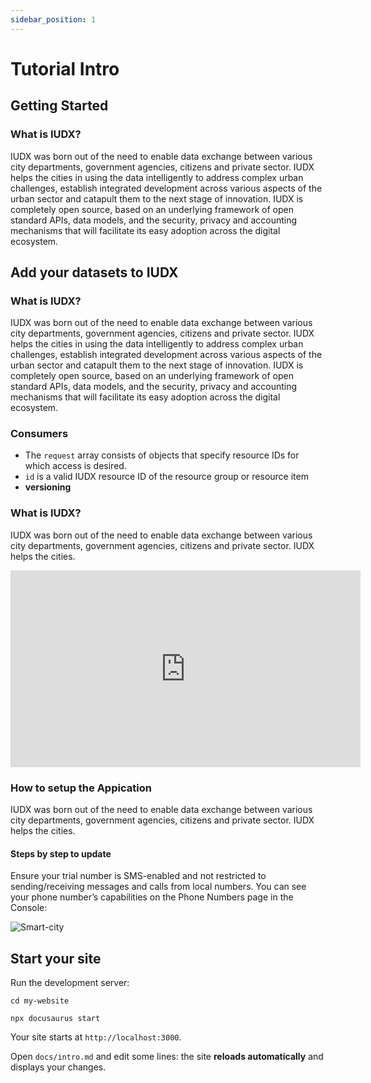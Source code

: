```yaml
---
sidebar_position: 1
---
```


# Tutorial Intro

<!-- Let's discover **Docusaurus in less than 5 minutes**. -->

<!-- ## Getting Started -->

 ## Getting Started 

 ### What is IUDX?

 IUDX was born out of the need to enable data exchange between various city departments, government agencies, citizens and private sector. IUDX helps the cities in using the data intelligently to address complex urban challenges, establish integrated development across various aspects of the urban sector and catapult them to the next stage of innovation. IUDX is completely open source, based on an underlying framework of open standard APIs, data models, and the security, privacy and accounting mechanisms that will facilitate its easy adoption across the digital ecosystem.


## Add your datasets to IUDX

### What is IUDX?

IUDX was born out of the need to enable data exchange between various city departments, government agencies, citizens and private sector. IUDX helps the cities in using the data intelligently to address complex urban challenges, establish integrated development across various aspects of the urban sector and catapult them to the next stage of innovation. IUDX is completely open source, based on an underlying framework of open standard APIs, data models, and the security, privacy and accounting mechanisms that will facilitate its easy adoption across the digital ecosystem.

### Consumers

-  The `request` array consists of objects that specify resource IDs for which access is desired.
- `id` is a valid IUDX resource ID of the resource group or resource item
- **versioning**

### What is IUDX?

IUDX was born out of the need to enable data exchange between various city departments, government agencies, citizens and private sector. IUDX helps the cities.

<iframe width="560" height="315" src="https://www.youtube.com/embed/nru8GFKFRk8" title="YouTube video player" frameborder="0" allow="accelerometer; autoplay; clipboard-write; encrypted-media; gyroscope; picture-in-picture" allowfullscreen></iframe>

### How to setup the Appication

IUDX was born out of the need to enable data exchange between various city departments, government agencies, citizens and private sector. IUDX helps the cities.

#### Steps by step to update 

Ensure your trial number is SMS-enabled and not restricted to sending/receiving messages and calls from local numbers. You can see your phone number’s capabilities on the Phone Numbers page in the Console:

 ![Smart-city](https://iudx.org.in/wp-content/uploads/2020/10/smart-city-planning-1.jpg)

<!-- Get started by **creating a new site**.

Or **try Docusaurus immediately** with **[docusaurus.new](https://docusaurus.new)**.

## Generate a new site

Generate a new Docusaurus site using the **classic template**: -->

<!-- ```shell
npm init docusaurus@latest my-website classic
``` -->

## Start your site

Run the development server:

```shell
cd my-website

npx docusaurus start
```

Your site starts at `http://localhost:3000`.

Open `docs/intro.md` and edit some lines: the site **reloads automatically** and displays your changes.
